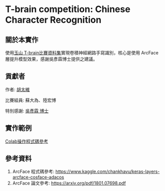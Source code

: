 # T-brain competition: Chinese Character  Recognition

## 關於本實作

使用[玉山 T-brain比賽資料集](https://tbrain.trendmicro.com.tw/Competitions/Details/14)實現卷積神經網路手寫識別，核心是使用 ArcFace 層提升模型效果，感謝吳彥霖博士提供之建議。

 

## 貢獻者

作者: [胡太維](https://github.com/travisergodic)

比賽組員: 蘇大為、陸宏博

特別感謝: [吳彥霖 博士](https://github.com/YenLinWu?fbclid=IwAR0yWMI8pvHhRCiIb6oB20auCVp_GhE14NMGfZRxrYm9XzlqPKa0N1-t8Dg)



## 實作範例

[Colab操作程式碼參考]()



## 參考資料

1. ArcFace 程式碼參考: https://www.kaggle.com/chankhavu/keras-layers-arcface-cosface-adacos
2. ArcFace 論文參考: https://arxiv.org/pdf/1801.07698.pdf